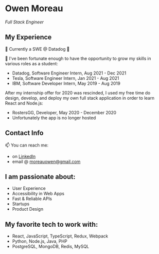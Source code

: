 # Owen Moreau
*Full Stack Engineer*<br>

## My Experience
💬 Currently a SWE @ Datadog 👋

💬 I've been fortunate enough to have the opportunity to grow my skills in various roles as a student: 
- Datadog, Software Engineer Intern, Aug 2021 - Dec 2021
- Tesla, Software Engineer Intern, Jan 2021 - Aug 2021
- IBM, Software Developer Intern, May 2019 - Aug 2019<br>

After my internship offer for 2020 was rescinded, I used my free time do design, develop, and deploy my 
own full stack application in order to learn React and Node.js:
- RostersGG, Developer, May 2020 - December 2020<br>
- Unfortunately the app is no longer hosted

## Contact Info
📫 You can reach me:
- on [LinkedIn](http://www.linkedin.com/in/moreauowen)
- email @ moreauowen@gmail.com<br>

## I am passionate about:
- User Experience
- Accessibility in Web Apps
- Fast & Reliable APIs
- Startups
- Product Design

## My favorite tech to work with:
- React, JavaScript, TypeScript, Redux, Webpack
- Python, Node.js, Java, PHP
- PostgreSQL, MongoDB, Redis, MySQL
